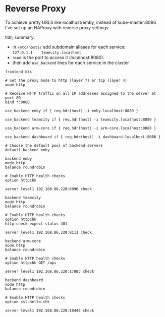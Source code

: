 # Reverse Proxy
To achieve pretty URLS like localhost/emby, instead of kube-master:8096
I've set up an HAProxy with reverse proxy settings:

tldr; summary:
- in `/etc/hosts/` add subdomain aliases for each service: \
  `127.0.1.1	teamcity.localhost`
- `bind` is the port to access it (localhost:8080). 
- then add `use_backend` lines for each service in the cluster

```config
frontend k3s

# Set the proxy mode to http (layer 7) or tcp (layer 4)
mode http

# Receive HTTP traffic on all IP addresses assigned to the server at port 80
bind *:8080

use_backend emby if { req.hdr(host) -i emby.localhost:8080 }

use_backend teamcity if { req.hdr(host) -i teamcity.localhost:8080 }

use_backend arm-core if { req.hdr(host) -i arm-core.localhost:8080 }

use_backend dashboard if { req.hdr(host) -i dashboard.localhost:8080 }

# Choose the default pool of backend servers
default_backend emby

backend emby
mode http
balance roundrobin

# Enable HTTP health checks
option httpchk

server level1 192.168.86.220:8096 check

backend teamcity
mode http
balance roundrobin

# Enable HTTP health checks
option httpchk
http-check expect status 401

server level1 192.168.86.220:8111 check

backend arm-core
mode http
balance roundrobin

# Enable HTTP health checks
option httpchk GET /api

server level1 192.168.86.220:17883 check

backend dashboard
mode http
balance roundrobin

# Enable HTTP health checks
option ssl-hello-chk

server level1 192.168.86.220:18443 check
```
